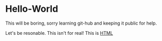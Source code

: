 # Hello-World
This will be boring, sorry learning git-hub and keeping it public for help.
<p> Let's be resonable. 
This isn't for real! This is <a href="https://www.w3schools.com">HTML</a>
